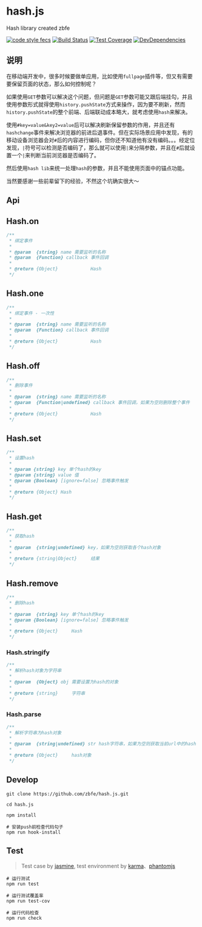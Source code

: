 # hash.js

Hash library created zbfe

[![code style fecs](https://img.shields.io/badge/code%20style-fecs-brightgreen.svg)](https://github.com/ecomfe/fecs)
[![Build Status](https://travis-ci.org/zbfe/hash.js.svg?branch=master)](https://travis-ci.org/zbfe/hash.js)
[![Test Coverage](https://img.shields.io/coveralls/zbfe/hash.js/master.svg)](https://coveralls.io/r/zbfe/hash.js)
[![DevDependencies](https://img.shields.io/david/dev/zbfe/hash.js.svg?style=flat)](https://david-dm.org/zbfe/hash.js#info=devDependencies)

## 说明

在移动端开发中，很多时候要做单应用，比如使用`fullpage`插件等，但又有需要要保留页面的状态，那么如何控制呢？

如果使用`GET`参数可以解决这个问题，但问题是`GET`参数可能又跟后端挂勾，并且使用参数形式就得使用`history.pushState`方式来操作，因为要不刷新，然而`history.pushState`的整个前端、后端联动成本略大，就考虑使用`hash`来解决。


使用`#key=value&key2=value`后可以解决刷新保留参数的作用，并且还有`hashchange`事件来解决浏览器的前进后退事件。但在实际场景应用中发现，有的移动设备浏览器会对`#`后的内容进行编码，但你还不知道他有没有编码。。。经定位发现，`|`符号可以检测是否编码了，那么就可以使用`|`来分隔参数，并且在`#`后就设置一个`|`来判断当前浏览器是否编码了。

然后使用`hash lib`来统一处理`hash`的参数，并且不能使用页面中的锚点功能。

当然要感谢一些前辈留下的经验，不然这个坑确实很大～
## Api

## Hash.on

```js
/**
 * 绑定事件
 *
 * @param  {string} name 需要监听的名称
 * @param  {Function} callback 事件回调
 *
 * @return {Object}            Hash
 */
```

## Hash.one

```js
/**
 * 绑定事件 - 一次性
 *
 * @param  {string} name 需要监听的名称
 * @param  {Function} callback 事件回调
 *
 * @return {Object}            Hash
 */
```

## Hash.off

```js
/**
 * 删除事件
 *
 * @param  {string} name 需要监听的名称
 * @param  {Function|undefined} callback 事件回调，如果为空则删除整个事件
 *
 * @return {Object}            Hash
 */
```

## Hash.set

```js
/**
 * 设置hash
 *
 * @param {string} key 单个hash的key
 * @param {string} value 值
 * @param {Boolean} [ignore=false] 忽略事件触发
 *
 * @return {Object} Hash
 */
```

## Hash.get

```js
/**
 * 获取hash
 *
 * @param  {string|undefined} key，如果为空则获取各个hash对象
 *
 * @return {string|Object}     结果
 */
```

## Hash.remove

```js
/**
 * 删除hash
 *
 * @param  {string} key 单个hash的key
 * @param {Boolean} [ignore=false] 忽略事件触发
 *
 * @return {Object}     Hash
 */
```

### Hash.stringify

```js
/**
 * 解析hash对象为字符串
 *
 * @param  {Object} obj 需要设置为hash的对象
 *
 * @return {string}     字符串
 */
```

### Hash.parse

```js
/**
 * 解析字符串为hash对象
 *
 * @param  {string|undefined} str hash字符串，如果为空则获取当前url中的hash
 *
 * @return {Object}     hash对象
 */
```

## Develop

```shell
git clone https://github.com/zbfe/hash.js.git

cd hash.js

npm install

# 安装push前检查代码勾子
npm run hook-install
```

## Test

> Test case by [jasmine](https://jasmine.github.io/), test environment by [karma](https://karma-runner.github.io/)、[phantomjs](http://phantomjs.org/)

```shell
# 运行测试
npm run test

# 运行测试覆盖率
npm run test-cov

# 运行代码检查
npm run check
```